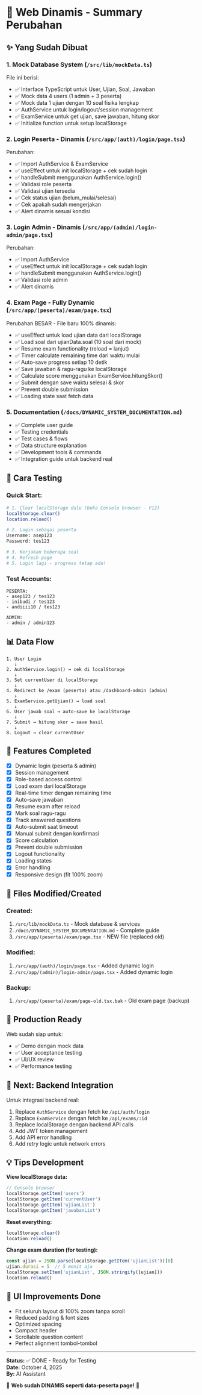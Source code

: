 # 🎉 Web Dinamis - Summary Perubahan

## ✨ Yang Sudah Dibuat

### 1. **Mock Database System** (`/src/lib/mockData.ts`)
File ini berisi:
- ✅ Interface TypeScript untuk User, Ujian, Soal, Jawaban
- ✅ Mock data 4 users (1 admin + 3 peserta)
- ✅ Mock data 1 ujian dengan 10 soal fisika lengkap
- ✅ AuthService untuk login/logout/session management
- ✅ ExamService untuk get ujian, save jawaban, hitung skor
- ✅ Initialize function untuk setup localStorage

### 2. **Login Peserta - Dinamis** (`/src/app/(auth)/login/page.tsx`)
Perubahan:
- ✅ Import AuthService & ExamService
- ✅ useEffect untuk init localStorage + cek sudah login
- ✅ handleSubmit menggunakan AuthService.login()
- ✅ Validasi role peserta
- ✅ Validasi ujian tersedia
- ✅ Cek status ujian (belum_mulai/selesai)
- ✅ Cek apakah sudah mengerjakan
- ✅ Alert dinamis sesuai kondisi

### 3. **Login Admin - Dinamis** (`/src/app/(admin)/login-admin/page.tsx`)
Perubahan:
- ✅ Import AuthService
- ✅ useEffect untuk init localStorage + cek sudah login
- ✅ handleSubmit menggunakan AuthService.login()
- ✅ Validasi role admin
- ✅ Alert dinamis

### 4. **Exam Page - Fully Dynamic** (`/src/app/(peserta)/exam/page.tsx`)
Perubahan BESAR - File baru 100% dinamis:
- ✅ useEffect untuk load ujian data dari localStorage
- ✅ Load soal dari ujianData.soal (10 soal dari mock)
- ✅ Resume exam functionality (reload = lanjut)
- ✅ Timer calculate remaining time dari waktu mulai
- ✅ Auto-save progress setiap 10 detik
- ✅ Save jawaban & ragu-ragu ke localStorage
- ✅ Calculate score menggunakan ExamService.hitungSkor()
- ✅ Submit dengan save waktu selesai & skor
- ✅ Prevent double submission
- ✅ Loading state saat fetch data

### 5. **Documentation** (`/docs/DYNAMIC_SYSTEM_DOCUMENTATION.md`)
- ✅ Complete user guide
- ✅ Testing credentials
- ✅ Test cases & flows
- ✅ Data structure explanation
- ✅ Development tools & commands
- ✅ Integration guide untuk backend real

## 🧪 Cara Testing

### Quick Start:
```bash
# 1. Clear localStorage dulu (buka Console browser - F12)
localStorage.clear()
location.reload()

# 2. Login sebagai peserta
Username: asep123
Password: tes123

# 3. Kerjakan beberapa soal
# 4. Refresh page
# 5. Login lagi - progress tetap ada!
```

### Test Accounts:
```
PESERTA:
- asep123 / tes123
- inibudi / tes123
- andiiii10 / tes123

ADMIN:
- admin / admin123
```

## 📊 Data Flow

```
1. User Login
   ↓
2. AuthService.login() → cek di localStorage
   ↓
3. Set currentUser di localStorage
   ↓
4. Redirect ke /exam (peserta) atau /dashboard-admin (admin)
   ↓
5. ExamService.getUjian() → load soal
   ↓
6. User jawab soal → auto-save ke localStorage
   ↓
7. Submit → hitung skor → save hasil
   ↓
8. Logout → clear currentUser
```

## 🎯 Features Completed

- [x] Dynamic login (peserta & admin)
- [x] Session management
- [x] Role-based access control
- [x] Load exam dari localStorage
- [x] Real-time timer dengan remaining time
- [x] Auto-save jawaban
- [x] Resume exam after reload
- [x] Mark soal ragu-ragu
- [x] Track answered questions
- [x] Auto-submit saat timeout
- [x] Manual submit dengan konfirmasi
- [x] Score calculation
- [x] Prevent double submission
- [x] Logout functionality
- [x] Loading states
- [x] Error handling
- [x] Responsive design (fit 100% zoom)

## 📁 Files Modified/Created

### Created:
1. `/src/lib/mockData.ts` - Mock database & services
2. `/docs/DYNAMIC_SYSTEM_DOCUMENTATION.md` - Complete guide
3. `/src/app/(peserta)/exam/page.tsx` - NEW file (replaced old)

### Modified:
1. `/src/app/(auth)/login/page.tsx` - Added dynamic login
2. `/src/app/(admin)/login-admin/page.tsx` - Added dynamic login

### Backup:
1. `/src/app/(peserta)/exam/page-old.tsx.bak` - Old exam page (backup)

## 🚀 Production Ready

Web sudah siap untuk:
- ✅ Demo dengan mock data
- ✅ User acceptance testing
- ✅ UI/UX review
- ✅ Performance testing

## 🔄 Next: Backend Integration

Untuk integrasi backend real:
1. Replace `AuthService` dengan fetch ke `/api/auth/login`
2. Replace `ExamService` dengan fetch ke `/api/exams/:id`
3. Replace localStorage dengan backend API calls
4. Add JWT token management
5. Add API error handling
6. Add retry logic untuk network errors

## 💡 Tips Development

**View localStorage data:**
```javascript
// Console browser
localStorage.getItem('users')
localStorage.getItem('currentUser')
localStorage.getItem('ujianList')
localStorage.getItem('jawabanList')
```

**Reset everything:**
```javascript
localStorage.clear()
location.reload()
```

**Change exam duration (for testing):**
```javascript
const ujian = JSON.parse(localStorage.getItem('ujianList'))[0]
ujian.durasi = 5  // 5 menit aja
localStorage.setItem('ujianList', JSON.stringify([ujian]))
location.reload()
```

## 🎨 UI Improvements Done

- Fit seluruh layout di 100% zoom tanpa scroll
- Reduced padding & font sizes
- Optimized spacing
- Compact header
- Scrollable question content
- Perfect alignment tombol-tombol

---

**Status:** ✅ DONE - Ready for Testing  
**Date:** October 4, 2025  
**By:** AI Assistant

🎉 **Web sudah DINAMIS seperti data-peserta page!** 🎉
